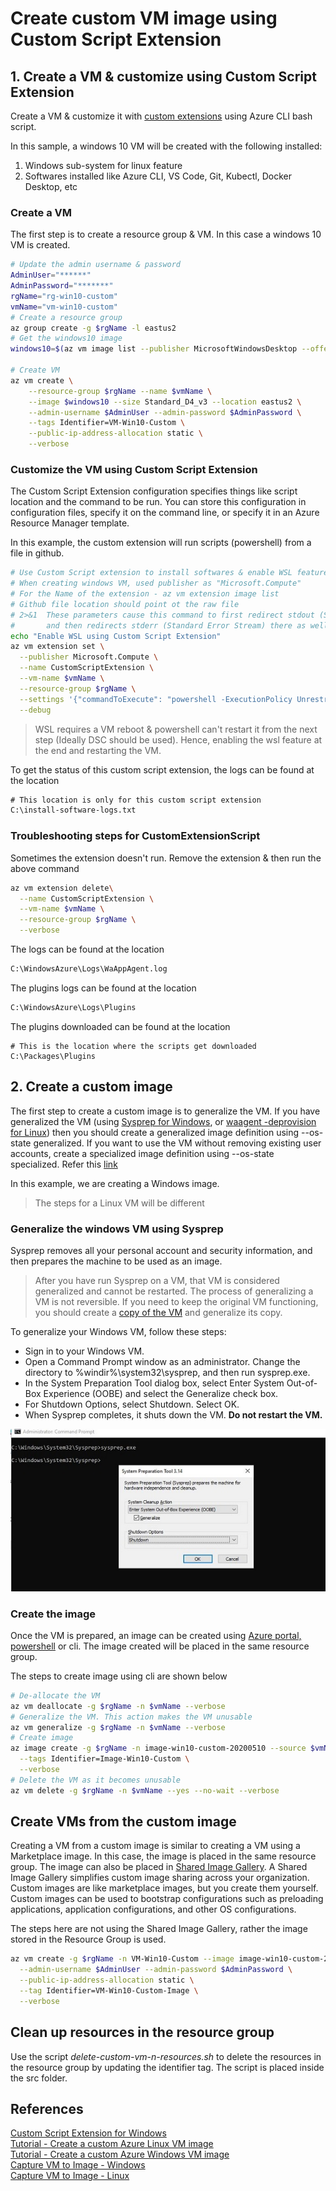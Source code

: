 # Create custom VM image using Custom Script Extension

## 1. Create a VM & customize using Custom Script Extension
Create a VM & customize it with [custom extensions](https://docs.microsoft.com/en-us/azure/virtual-machines/extensions/custom-script-windows) using Azure CLI bash script. 

In this sample, a windows 10 VM will be created with the following installed: 
1. Windows sub-system for linux feature
2. Softwares installed like Azure CLI, VS Code, Git, Kubectl, Docker Desktop, etc

### Create a VM
The first step is to create a resource group & VM. In this case a windows 10 VM is created.
```bash
# Update the admin username & password
AdminUser="******"
AdminPassword="*******"
rgName="rg-win10-custom"
vmName="vm-win10-custom"
# Create a resource group
az group create -g $rgName -l eastus2
# Get the windows10 image
windows10=$(az vm image list --publisher MicrosoftWindowsDesktop --offer Windows-10 --sku 19h2-pro --all --query "[0].urn" -o tsv)

# Create VM
az vm create \
    --resource-group $rgName --name $vmName \
    --image $windows10 --size Standard_D4_v3 --location eastus2 \
    --admin-username $AdminUser --admin-password $AdminPassword \
    --tags Identifier=VM-Win10-Custom \
    --public-ip-address-allocation static \
    --verbose
```

### Customize the VM using Custom Script Extension
The Custom Script Extension configuration specifies things like script location and the command to be run. You can store this configuration in configuration files, specify it on the command line, or specify it in an Azure Resource Manager template.

In this example, the custom extension will run scripts (powershell) from a file in github.

```bash
# Use Custom Script extension to install softwares & enable WSL feature
# When creating windows VM, used publisher as "Microsoft.Compute"
# For the Name of the extension - az vm extension image list
# Github file location should point ot the raw file
# 2>&1	These parameters cause this command to first redirect stdout (Standard Output Stream) to the output file, 
#       and then redirects stderr (Standard Error Stream) there as well.
echo "Enable WSL using Custom Script Extension"
az vm extension set \
  --publisher Microsoft.Compute \
  --name CustomScriptExtension \
  --vm-name $vmName \
  --resource-group $rgName \
  --settings '{"commandToExecute": "powershell -ExecutionPolicy Unrestricted -File cse.ps1 > C:\install-software-logs.txt 2>&1", "fileUris": [" https://raw.githubusercontent.com/abhinabsarkar/cse/master/src/cse.ps1"]}' \
  --debug
```
> WSL requires a VM reboot & powershell can't restart it from the next step (Ideally DSC should be used). Hence, enabling the wsl feature at the end and restarting the VM. 

To get the status of this custom script extension, the logs can be found at the location
```cmd
# This location is only for this custom script extension
C:\install-software-logs.txt 
```

### Troubleshooting steps for CustomExtensionScript
Sometimes the extension doesn't run. Remove the extension & then run the above command
```bash
az vm extension delete\
  --name CustomScriptExtension \
  --vm-name $vmName \
  --resource-group $rgName \
  --verbose
```
The logs can be found at the location
```cmd
C:\WindowsAzure\Logs\WaAppAgent.log
``` 
The plugins logs can be found at the location
```cmd
C:\WindowsAzure\Logs\Plugins
```
The plugins downloaded can be found at the location
```
# This is the location where the scripts get downloaded
C:\Packages\Plugins
```

## 2. Create a custom image 
The first step to create a custom image is to generalize the VM. If you have generalized the VM (using [Sysprep for Windows](https://docs.microsoft.com/en-us/azure/virtual-machines/windows/capture-image-resource), or [waagent -deprovision for Linux](https://docs.microsoft.com/en-us/azure/virtual-machines/linux/capture-image)) then you should create a generalized image definition using --os-state generalized. If you want to use the VM without removing existing user accounts, create a specialized image definition using --os-state specialized. Refer this [link](https://docs.microsoft.com/en-us/azure/virtual-machines/image-version-vm-cli)

In this example, we are creating a Windows image.
> The steps for a Linux VM will be different

### Generalize the windows VM using Sysprep
Sysprep removes all your personal account and security information, and then prepares the machine to be used as an image.
> After you have run Sysprep on a VM, that VM is considered generalized and cannot be restarted. The process of generalizing a VM is not reversible. If you need to keep the original VM functioning, you should create a [copy of the VM](https://docs.microsoft.com/en-us/azure/virtual-machines/windows/create-vm-specialized#option-3-copy-an-existing-azure-vm) and generalize its copy.

To generalize your Windows VM, follow these steps:
* Sign in to your Windows VM.
* Open a Command Prompt window as an administrator. Change the directory to %windir%\system32\sysprep, and then run sysprep.exe.
* In the System Preparation Tool dialog box, select Enter System Out-of-Box Experience (OOBE) and select the Generalize check box.
* For Shutdown Options, select Shutdown. Select OK.
* When Sysprep completes, it shuts down the VM. **Do not restart the VM.**

![Alt text](/images/sysprep.jpg)

### Create the image
Once the VM is prepared, an image can be created using [Azure portal, powershell](https://docs.microsoft.com/en-us/azure/virtual-machines/windows/capture-image-resource#create-a-managed-image-in-the-portal) or cli. The image created will be placed in the same resource group.

The steps to create image using cli are shown below
```bash
# De-allocate the VM 
az vm deallocate -g $rgName -n $vmName --verbose
# Generalize the VM. This action makes the VM unusable
az vm generalize -g $rgName -n $vmName --verbose
# Create image
az image create -g $rgName -n image-win10-custom-20200510 --source $vmName \
  --tags Identifier=Image-Win10-Custom \
  --verbose
# Delete the VM as it becomes unusable
az vm delete -g $rgName -n $vmName --yes --no-wait --verbose
```

## Create VMs from the custom image
Creating a VM from a custom image is similar to creating a VM using a Marketplace image. In this case, the image is placed in the same resource group. The image can also be placed in [Shared Image Gallery](https://docs.microsoft.com/en-us/azure/virtual-machines/windows/shared-image-galleries#generalized-and-specialized-images). A Shared Image Gallery simplifies custom image sharing across your organization. Custom images are like marketplace images, but you create them yourself. Custom images can be used to bootstrap configurations such as preloading applications, application configurations, and other OS configurations.

The steps here are not using the Shared Image Gallery, rather the image stored in the Resource Group is used.
```bash
az vm create -g $rgName -n VM-Win10-Custom --image image-win10-custom-20200510 \
  --admin-username $AdminUser --admin-password $AdminPassword \
  --public-ip-address-allocation static \
  --tag Identifier=VM-Win10-Custom-Image \
  --verbose
```

## Clean up resources in the resource group
Use the script *delete-custom-vm-n-resources.sh* to delete the resources in the resource group by updating the identifier tag. The script is placed inside the src folder.

## References
[Custom Script Extension for Windows](https://docs.microsoft.com/en-us/azure/virtual-machines/extensions/custom-script-windows)  
[Tutorial - Create a custom Azure Linux VM image](https://docs.microsoft.com/en-us/azure/virtual-machines/linux/tutorial-custom-images)   
[Tutorial - Create a custom Azure Windows VM image](https://docs.microsoft.com/en-us/azure/virtual-machines/windows/tutorial-custom-images)  
[Capture VM to Image - Windows](https://docs.microsoft.com/en-us/azure/virtual-machines/windows/capture-image-resource)  
[Capture VM to Image - Linux](https://docs.microsoft.com/en-us/azure/virtual-machines/linux/capture-image)  